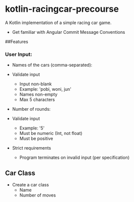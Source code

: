 # kotlin-racingcar-precourse

A Kotlin implementation of a simple racing car game.

- Get familiar with Angular Commit Message Conventions

##Features

### User Input:

- Names of the cars (comma-separated):
- Validate input
	- Input non-blank
	- Example: 'pobi, woni, jun'
	- Names non-empty
	- Max 5 characters

- Number of rounds:
- Validate input
	- Example: '5'
	- Must be numeric (Int, not float)
	- Must be positive

- Strict requirements
	- Program terminates on invalid input (per specification)

## Car Class

- Create a car class 
	- Name
	- Number of moves